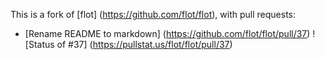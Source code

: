 This is a fork of [flot] (https://github.com/flot/flot), with pull requests:

* [Rename README to markdown] (https://github.com/flot/flot/pull/37) ![Status of #37] (https://pullstat.us/flot/flot/pull/37)

